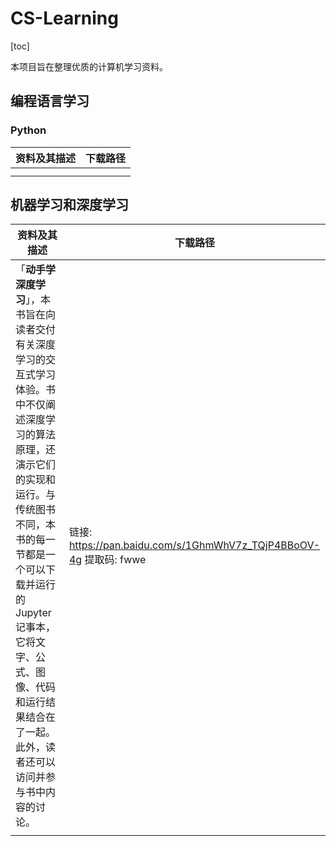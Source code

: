 # CS-Learning
[toc]

本项目旨在整理优质的计算机学习资料。

 ## 编程语言学习



### Python

| 资料及其描述 | 下载路径 |
| ------------ | -------- |
|              |          |
|              |          |

## 机器学习和深度学习

| 资料及其描述                                                 | 下载路径                                                     |
| ------------------------------------------------------------ | ------------------------------------------------------------ |
| 「**动手学深度学习**」，本书旨在向读者交付有关深度学习的交互式学习体验。书中不仅阐述深度学习的算法原理，还演示它们的实现和运行。与传统图书不同，本书的每一节都是一个可以下载并运行的 Jupyter记事本，它将文字、公式、图像、代码和运行结果结合在了一起。此外，读者还可以访问并参与书中内容的讨论。 | 链接: https://pan.baidu.com/s/1GhmWhV7z_TQjP4BBoOV-4g 提取码: fwwe |
|                                                              |                                                              |
